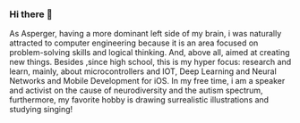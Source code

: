 ### Hi there 👋

As Asperger, having a more dominant left side of my brain, i was naturally attracted to computer engineering because it is an area focused on problem-solving skills and logical thinking. And, above all, aimed at creating new things. Besides ,since high school, this is my hyper focus: research and learn, mainly, about microcontrollers and IOT, Deep Learning and Neural Networks and Mobile Development for iOS. In my free time, i am a speaker and activist on the cause of neurodiversity and the autism spectrum, furthermore, my favorite hobby is drawing surrealistic illustrations and studying singing! 
<!--
**joaoipiraja/joaoipiraja** is a ✨ _special_ ✨ repository because its `README.md` (this file) appears on your GitHub profile.

Here are some ideas to get you started:

- 🔭 I’m currently working on ...
- 🌱 I’m currently learning ...
- 👯 I’m looking to collaborate on ...
- 🤔 I’m looking for help with ...
- 💬 Ask me about ...
- 📫 How to reach me: ...
- 😄 Pronouns: ...
- ⚡ Fun fact: ...
-->
